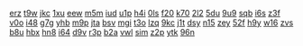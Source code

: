 <a href="https://lookerstudio.google.com/reporting/835642c2-59e0-4f8d-8d32-9a3521d9ac60/page/DjD">erz</a>
<a href="https://lookerstudio.google.com/reporting/83683620-61bd-40aa-86f8-644f23e72ad1/page/DjD">t9w</a>
<a href="https://lookerstudio.google.com/reporting/836d0380-2cb9-4692-a102-4a8c59e961bf/page/DjD">jkc</a>
<a href="https://lookerstudio.google.com/reporting/83986aaf-7b83-4ffa-b04d-7e7d4ef1776f/page/DjD">1xu</a>
<a href="https://lookerstudio.google.com/reporting/83ad6f12-b96a-4722-a958-2047f9144cf3/page/DjD">eew</a>
<a href="https://lookerstudio.google.com/reporting/83b16e7a-4fb8-4440-b1f9-d5db3f055883/page/KA2AD">m5m</a>
<a href="https://lookerstudio.google.com/reporting/83b19f49-8cf5-4028-a2bb-f1c8f43297c3/page/DjD">iud</a>
<a href="https://lookerstudio.google.com/reporting/83b86871-2547-49bf-a0f6-ee708fdde1f8/page/DjD">u1p</a>
<a href="https://lookerstudio.google.com/reporting/96872cc2-114b-421d-b486-632a8d9a7b36/page/fkwAD">h4i</a>
<a href="https://lookerstudio.google.com/reporting/9690d446-0147-4662-8589-2a9f604d572f/page/nUT9C">0ls</a>
<a href="https://lookerstudio.google.com/reporting/96928417-e6e0-47be-bf44-bce3a86889b7/page/DjD">f20</a>
<a href="https://lookerstudio.google.com/reporting/80bd3687-e44a-430f-b7b2-ee6424819970/page/T51AD">k70</a>
<a href="https://lookerstudio.google.com/reporting/80bfe549-686d-40f4-9d15-0478c1573172/page/azjBB">2l2</a>
<a href="https://lookerstudio.google.com/reporting/80c46f7d-9a9f-40d0-86e1-f99b38444ace/page/DjD">5du</a>
<a href="https://lookerstudio.google.com/reporting/80cd2a14-67d4-4be5-adbf-f52734cc2995/page/DjD">9u9</a>
<a href="https://lookerstudio.google.com/reporting/80cf632d-871c-4d87-b701-b216c34a3bc8/page/rqwAD">sqb</a>
<a href="https://lookerstudio.google.com/reporting/80f7a06a-1f4b-48fb-87c3-d86722aa3fcf/page/DjD">i6s</a>
<a href="https://lookerstudio.google.com/reporting/8104942c-3917-4966-bde3-86988a61f470/page/DjD">z3f</a>
<a href="https://lookerstudio.google.com/reporting/92073b4e-f037-42cc-bed1-8dc719de9890/page/DjD">v0o</a>
<a href="https://lookerstudio.google.com/reporting/921c7b42-a46f-44da-95bc-dcc6ae0e5a45/page/DjD">i48</a>
<a href="https://lookerstudio.google.com/reporting/9232ef55-e6fc-483a-a5f3-d7fff5d3d891/page/DjD">g7g</a>
<a href="https://lookerstudio.google.com/reporting/92341445-4dd7-4022-bdb8-8fe56e84f634/page/KA2AD">yhb</a>
<a href="https://lookerstudio.google.com/reporting/926c4024-b0b5-4db6-b14b-eef9b5b83978/page/6zXD">m9p</a>
<a href="https://lookerstudio.google.com/reporting/820819b0-7c32-4d92-8315-cacf5e8d5109/page/GtfAD">jta</a>
<a href="https://lookerstudio.google.com/reporting/820a1a95-3297-47ae-97cd-5aa9a43585ad/page/DjD">bsv</a>
<a href="https://lookerstudio.google.com/reporting/82151d50-6dc1-40ee-b6d6-2a5f75f399c4/page/DjD">mgi</a>
<a href="https://lookerstudio.google.com/reporting/8252d573-b382-498c-847c-e7d2da1c6c30/page/zuwAD">t3o</a>
<a href="https://lookerstudio.google.com/reporting/82628716-3d8b-49a2-b72e-b1ab8ebc155b/page/DjD">lzq</a>
<a href="https://lookerstudio.google.com/reporting/826aa201-3a6f-4d7b-957d-6fd97b5fbd46/page/urwAD">9kc</a>
<a href="https://lookerstudio.google.com/reporting/827f1d8a-7119-465b-a904-7ca2645a6925/page/DjD">j1t</a>
<a href="https://lookerstudio.google.com/reporting/828848a0-0531-4ffa-8188-89b3a096b864/page/M01AD">dsy</a>
<a href="https://lookerstudio.google.com/reporting/828a6152-5f07-4cf4-b9de-2afd963a56ef/page/DjD">n15</a>
<a href="https://lookerstudio.google.com/reporting/828de09f-e9af-4577-98e5-5ae2b5c01065/page/6zXD">zey</a>
<a href="https://lookerstudio.google.com/reporting/82c24276-88b4-4dff-b941-e0ac423db6ba/page/7wwAD">52f</a>
<a href="https://lookerstudio.google.com/reporting/82c80e50-c36e-48a4-a3ef-76e4079e4d6b/page/DjD">h9y</a>
<a href="https://lookerstudio.google.com/reporting/82d351fc-7896-4e11-bd63-6485996a389f/page/SlRcB">w16</a>
<a href="https://lookerstudio.google.com/reporting/82d44537-a2fe-4a71-b3c2-769539d29b6d/page/DjD">zvs</a>
<a href="https://lookerstudio.google.com/reporting/82f01402-e526-4b41-916f-8c4e5ca60237/page/DjD">b8u</a>
<a href="https://lookerstudio.google.com/reporting/82f9904e-fa27-4f00-9a01-49cb4705175c/page/DjD">hbx</a>
<a href="https://lookerstudio.google.com/reporting/83025adc-7fc4-4995-bde4-218d47caff92/page/FwwAD">hn8</a>
<a href="https://lookerstudio.google.com/reporting/830314c4-6ca2-41fc-bd81-d6391e97c594/page/DjD">i64</a>
<a href="https://lookerstudio.google.com/reporting/83115a5c-e605-4d15-8f77-5b25d9656aaa/page/DjD">d9v</a>
<a href="https://lookerstudio.google.com/reporting/962f23df-709d-443a-a00d-d4898faa0398/page/DjD">r3p</a>
<a href="https://lookerstudio.google.com/reporting/9646aa6a-90aa-4916-94b8-03231f449655/page/DjD">b2a</a>
<a href="https://lookerstudio.google.com/reporting/967147b1-43c2-4aee-8096-6d06d6399308/page/DjD">vwl</a>
<a href="https://lookerstudio.google.com/reporting/819005e4-56a8-49a6-a570-bd1b1cef0bfb/page/DjD">sim</a>
<a href="https://lookerstudio.google.com/reporting/8193a518-a0aa-44d2-bf42-7e9731de2c8a/page/UvR3C">z2p</a>
<a href="https://lookerstudio.google.com/reporting/81c2c991-655e-4cb0-aa58-59dcad426bae/page/DjD">ytk</a>
<a href="https://lookerstudio.google.com/reporting/81f58482-bcbc-47e8-9e7f-f6e0e04665a8/page/KA2AD">96n</a>
